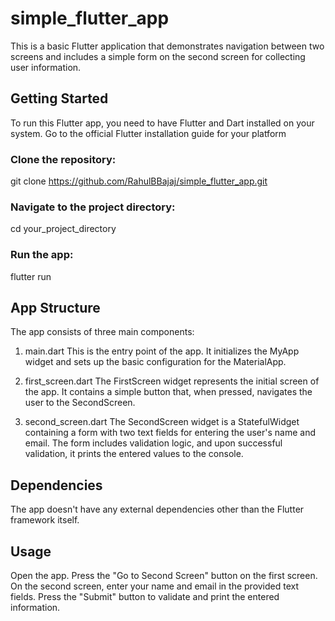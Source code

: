 # simple_flutter_app

This is a basic Flutter application that demonstrates navigation between two screens and includes a simple form on the second screen for collecting user information.

## Getting Started

To run this Flutter app, you need to have Flutter and Dart installed on your system. Go to the official Flutter installation guide for your platform

### Clone the repository:
git clone https://github.com/RahulBBajaj/simple_flutter_app.git

### Navigate to the project directory:
cd your_project_directory

### Run the app:
flutter run

## App Structure
The app consists of three main components:

1. main.dart
This is the entry point of the app. It initializes the MyApp widget and sets up the basic configuration for the MaterialApp.

2. first_screen.dart
The FirstScreen widget represents the initial screen of the app. It contains a simple button that, when pressed, navigates the user to the SecondScreen.

3. second_screen.dart
The SecondScreen widget is a StatefulWidget containing a form with two text fields for entering the user's name and email. The form includes validation logic, and upon successful validation, it prints the entered values to the console.

## Dependencies
The app doesn't have any external dependencies other than the Flutter framework itself.

## Usage
Open the app.
Press the "Go to Second Screen" button on the first screen.
On the second screen, enter your name and email in the provided text fields.
Press the "Submit" button to validate and print the entered information.
